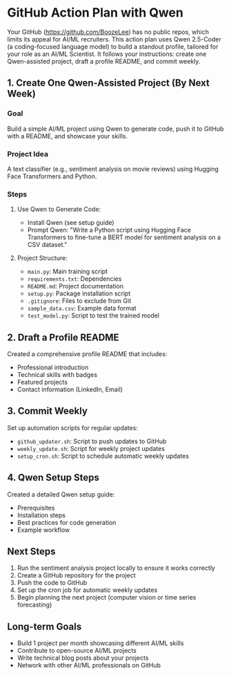 # GitHub Action Plan with Qwen

Your GitHub (https://github.com/BoozeLee) has no public repos, which limits its appeal for AI/ML recruiters. This action plan uses Qwen 2.5-Coder (a coding-focused language model) to build a standout profile, tailored for your role as an AI/ML Scientist. It follows your instructions: create one Qwen-assisted project, draft a profile README, and commit weekly.

## 1. Create One Qwen-Assisted Project (By Next Week)

### Goal
Build a simple AI/ML project using Qwen to generate code, push it to GitHub with a README, and showcase your skills.

### Project Idea
A text classifier (e.g., sentiment analysis on movie reviews) using Hugging Face Transformers and Python.

### Steps
1. Use Qwen to Generate Code:
   - Install Qwen (see setup guide)
   - Prompt Qwen: "Write a Python script using Hugging Face Transformers to fine-tune a BERT model for sentiment analysis on a CSV dataset."

2. Project Structure:
   - `main.py`: Main training script
   - `requirements.txt`: Dependencies
   - `README.md`: Project documentation
   - `setup.py`: Package installation script
   - `.gitignore`: Files to exclude from Git
   - `sample_data.csv`: Example data format
   - `test_model.py`: Script to test the trained model

## 2. Draft a Profile README

Created a comprehensive profile README that includes:
- Professional introduction
- Technical skills with badges
- Featured projects
- Contact information (LinkedIn, Email)

## 3. Commit Weekly

Set up automation scripts for regular updates:
- `github_updater.sh`: Script to push updates to GitHub
- `weekly_update.sh`: Script for weekly project updates
- `setup_cron.sh`: Script to schedule automatic weekly updates

## 4. Qwen Setup Steps

Created a detailed Qwen setup guide:
- Prerequisites
- Installation steps
- Best practices for code generation
- Example workflow

## Next Steps

1. Run the sentiment analysis project locally to ensure it works correctly
2. Create a GitHub repository for the project
3. Push the code to GitHub
4. Set up the cron job for automatic weekly updates
5. Begin planning the next project (computer vision or time series forecasting)

## Long-term Goals

- Build 1 project per month showcasing different AI/ML skills
- Contribute to open-source AI/ML projects
- Write technical blog posts about your projects
- Network with other AI/ML professionals on GitHub